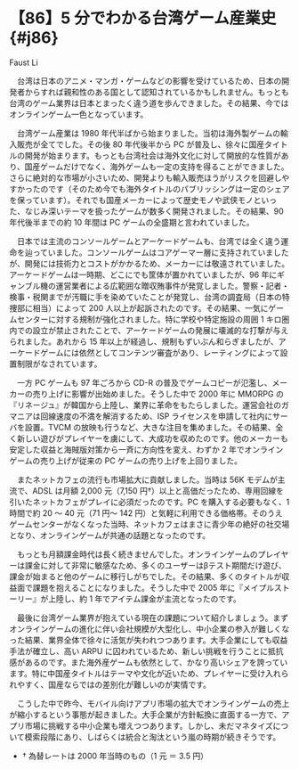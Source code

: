 # 【86】5 分でわかる台湾ゲーム産業史{#j86}

<div class="author">Faust Li</div>

　台湾は日本のアニメ・マンガ・ゲームなどの影響を受けているため、日本の開発者からすれば親和性のある国として認知されているかもしれません。もっとも台湾のゲーム業界は日本とまったく違う道を歩んできました。その結果、今ではオンラインゲーム一色となっています。

　台湾ゲーム産業は 1980 年代半ばから始まりました。当初は海外製ゲームの輸入販売が全てでした。その後 80 年代後半から PC が普及し、徐々に国産タイトルの開発が始まります。もっとも台湾社会は海外文化に対して開放的な性質があり、国産ゲームだけでなく、海外ゲームも一定の支持を得ることができました。さらに絶対的な市場が小さいため、開発よりも輸入販売ほうがリスクを回避しやすかったのです（そのため今でも海外タイトルのパブリッシングは一定のシェアを保っています）。それでも国産メーカーによって歴史モノや武侠モノといった、なじみ深いテーマを扱ったゲームが数多く開発されました。その結果、90 年代後半までの約 10 年間は PC ゲームの全盛期と言われていました。

　日本では主流のコンソールゲームとアーケードゲームも、台湾では全く違う運命を辿っていました。コンソールゲームはコアゲーマー層に支持されていましたが、開発には技術力とコストがかかるため、メーカーには敬遠されていました。アーケードゲームは一時期、どこにでも筐体が置かれていましたが、96 年にギャンブル機の運営業者による広範囲な贈収賄事件が発覚しました。警察・記者・検事・税関までが汚職に手を染めていたことが発覚し、台湾の調査局（日本の特捜部に相当）によって 200 人以上が起訴されたのです。その結果、一気にゲームセンターに対する規制が強化されました。特に学校や特定施設の周囲 1 キロ圏内での設立が禁止されたことで、アーケードゲームの発展に壊滅的な打撃が与えられました。あれから 15 年以上が経過し、規制もずいぶん和らぎましたが、アーケードゲームには依然としてコンテンツ審査があり、レーティングによって設置制限がなされています。

　一方 PC ゲームも 97 年ごろから CD-R の普及でゲームコピーが氾濫し、メーカーの売り上げに影響が出始めました。そうした中で 2000 年に MMORPG の『リネージュ』が韓国から上陸し、業界に革命をもたらしました。運営会社のガマニアは回線速度の不満を解消するため、ISP ライセンスを申請して社内にサーバを設置。TVCM の放映も行うなど、大きな注目を集めました。その結果、全く新しい遊びがプレイヤーを虜にして、大成功を収めたのです。他のメーカーも安定した収益と海賊版対策から一斉に方向性を変え、わずか 2 年でオンラインゲームの売り上げが従来の PC ゲームの売り上げを上回りました。

　またネットカフェの流行も市場拡大に貢献しました。当時は 56K モデムが主流で、ADSL は月額 2,000 元（7,150 円†）以上と高価だったため、専用回線を引いたネットカフェがプレイに必須だったのです。PC を購入する必要もなく、1 時間で約 20 ～ 40 元（71 円～ 142 円）と気軽に利用できる価格帯。そのうえゲームセンターがなくなった当時、ネットカフェはまさに青少年の絶好の社交場となり、オンラインゲームが共通の話題となったのです。

　もっとも月額課金時代は長く続きませんでした。オンラインゲームのプレイヤーは課金に対して非常に敏感なため、多くのユーザーはβテスト期間だけ遊び、課金が始まると他のゲームに移行しがちでした。その結果、多くのタイトルが収益面で課題を抱えることになりました。そうした中で 2005 年に『メイプルストーリー』が上陸し、約 1 年でアイテム課金が主流となったのです。

　最後に台湾ゲーム業界が抱えている現在の課題について紹介しましょう。まずオンラインゲームの進化に伴い会社規模が大型化し、中小企業の参入が難しくなった結果、業界全体で徐々に活気が失われつつあります。大手企業にしても収益手法が確立し、高い ARPU に囚われているため、新しい挑戦を行うことに抵抗感があるのです。また海外産ゲームも依然として、かなり高いシェアを誇っています。特に中国産タイトルはテーマや文化が近いため、プレイヤーに受け入れられやすく、国産ならではの差別化が難しいのが実情です。

　こうした中で昨今、モバイル向けアプリ市場の拡大でオンラインゲームの売上が縮小するという事態が起きました。大手企業が方針転換に直面する一方で、アプリ市場に挑戦する中小企業も増えつつあります。しかし、未だマネタイズについて模索段階にあり、しばらくは統合と淘汰という嵐の時期が続きそうです。

* † 為替レートは 2000 年当時のもの（1 元 ＝ 3.5 円）
